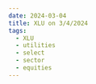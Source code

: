 ```yaml
---
date: 2024-03-04
title: XLU on 3/4/2024
tags: 
  - XLU
  - utilities
  - select
  - sector
  - equities
---
```

<div class="post">
<snapshot-grid 
    :reports="['2024/03/01/CTA/XLU', '2024/03/04/CTA/XLU', '2024/03/04/MTP/XLU']"
    chart="2024/03/04/Chart/XLU"
/>
<p>

</p>
<p>

</p>
</div>